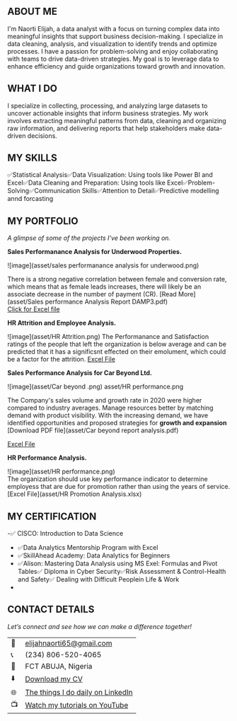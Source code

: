 <!--Section 1: Introduce your self-->
## ABOUT ME

I'm Naorti Elijah, a data analyst with a focus on turning complex data into meaningful insights that support business decision-making.
I specialize in data cleaning, analysis, and visualization to identify trends and optimize processes. I have a passion for problem-solving and enjoy collaborating with teams to drive data-driven strategies. My goal is to leverage data to enhance efficiency and guide organizations toward growth and innovation.

<!--Mention your top/relevant skills here - core and solf skills-->
## WHAT I DO

I specialize in collecting, processing, and analyzing large datasets to uncover actionable insights that inform business strategies. My work involves extracting meaningful patterns from data, cleaning and organizing raw information, and delivering reports that help stakeholders make data-driven decisions.

## MY SKILLS
✅Statistical Analysis✅Data Visualization: Using tools like Power BI and Excel✅Data Cleaning and Preparation: Using tools like Excel✅Problem-Solving✅Communication Skills✅Attention to Detail✅Predictive modelling annd forcasting

## MY PORTFOLIO 

*A glimpse of some of the projects I've been working on.*

**Sales Performanance Analysis for Underwood Properties.**

![image](asset/sales performanance analysis for underwood.png)

There is a strong negative correlation between female and conversion rate, which means that as female leads increases, there will likely be an associate decrease in the number of payment (CR). [Read More](asset/Sales performance Analysis Report DAMP3.pdf)   
[Click for Excel file](https://1drv.ms/x/c/6bda0c9ec1f0d1ce/EciKlGXj7QJDmzUf6BehA_wBUPwL6xTiqry0RBrRWKlPAg?e=14TVth)

**HR Attrition and Employee Analysis.**

![image](asset/HR Attrition.png)
The Performanance and Satisfaction ratings of the people that left the organization is below average and can be predicted that it has a significsnt effected on their emolument, which could be a factor for the attrition. [Excel File](https://1drv.ms/x/c/6bda0c9ec1f0d1ce/EaJvOrGf3DxFr6Y7N3VKysABnojgDicNaCnADGihVRVvDA?e=Gdo54U)


**Sales Performance Analysis for Car Beyond Ltd.**

![image](asset/Car beyond .png)  asset/HR performance.png

The Company's sales volume and growth rate in 2020 were higher compared to industry averages. Manage resources better by matching demand with product visibility. 
With the increasing demand, we have identified opportunities and proposed strategies for **growth and expansion** [Download PDF file](asset/Car beyond report analysis.pdf)

[Excel File](https://1drv.ms/x/c/6bda0c9ec1f0d1ce/EZOivSJJIg9Hp22KRKlzSgABx_rW942MMi2NjqUpFY6ZdQ?e=LrV0Y9)

**HR Performance Analysis.**

![image](asset/HR performance.png)  
The organization should use key performance indicator to determine employess that are due for promotion rather than using the years of service. [Excel File](asset/HR Promotion Analysis.xlsx)

## MY CERTIFICATION
-✅ CISCO: Introduction to Data Science
- ✅Data Analytics Mentorship Program with Excel
- ✅SkillAhead Academy: Data Analytics for Beginners
- ✅Alison: Mastering Data Analysis using MS Exel: Formulas and Pivot Tables✅ Diploma in Cyber Security✅Risk Assessment & Control-Health and Safety✅ Dealing with Difficult Peoplein Life & Work
- 
## CONTACT DETAILS

*Let’s connect and see how we can make a difference together!*
<table>
  <tbody>
    <tr>
      <td>📧</td>
      <td><a href="elijahnaorti65@gmail.com">elijahnaorti65@gmail.com</a></td>
    </tr>
    <tr>
      <td>📞</td>
      <td>(234) 806-520-4065</td>
    </tr>
    <tr>
      <td>📍</td>
      <td>FCT ABUJA, Nigeria</td>
    </tr>
    <tr>
      <td>⬇️</td>
      <td><a href="https://etuk123456.github.io/portfolio1/docs/Profile.pdf">Download my CV</a></td>
    </tr>
    <tr>
      <td>🌐</td>
      <td><a href="https://www.linkedin.com/in/naorti/">The things I do daily on LinkedIn</a></td>
    </tr>
    <tr>
      <td>📺</td>
      <td><a href="https://www.youtube.com/@LearnwithEtuk">Watch my tutorials on YouTube</a></td>
    </tr>
  </tbody>
</table>
